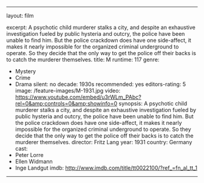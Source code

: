 ---

layout: film

excerpt: A psychotic child murderer stalks a city, and despite an exhaustive investigation fueled by public hysteria and outcry, the police have been unable to find him. But the police crackdown does have one side-affect, it makes it nearly impossible for the organized criminal underground to operate. So they decide that the only way to get the police off their backs is to catch the murderer themselves.
title: M
runtime: 117
genre: 
- Mystery
- Crime
- Drama
silent: no
decade: 1930s
recommended: yes
editors-rating: 5
image: /feature-images/M-1931.jpg
video: https://www.youtube.com/embed/u3rWLm_PAbc?rel=0&amp;controls=0&amp;showinfo=0
synopsis: A psychotic child murderer stalks a city, and despite an exhaustive investigation fueled by public hysteria and outcry, the police have been unable to find him. But the police crackdown does have one side-affect, it makes it nearly impossible for the organized criminal underground to operate. So they decide that the only way to get the police off their backs is to catch the murderer themselves.
director:  Fritz Lang
year: 1931
country: Germany
cast:
- Peter Lorre
- Ellen Widmann
- Inge Landgut
imdb: http://www.imdb.com/title/tt0022100/?ref_=fn_al_tt_1

---